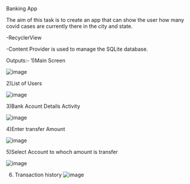 Banking App

The aim of this task is to create an app that can show the user how many covid cases are currently there in the city and state.

-RecyclerView

-Content Provider is used to manage the SQLite database.

Outputs:-
1)Main Screen

![image](https://user-images.githubusercontent.com/72437159/176435716-04f74fd7-c149-41d0-a4c2-ee015ed4939c.png)

2)List of Users

![image](https://user-images.githubusercontent.com/72437159/176435787-fe2044ec-ac08-414b-a3b6-a1e58aacd085.png)

3)Bank Acount Details Activity

![image](https://user-images.githubusercontent.com/72437159/176435957-3d9a6091-d2d7-4101-ab35-c64329395b67.png)

4)Enter transfer Amount 

![image](https://user-images.githubusercontent.com/72437159/176436072-3e5f7e22-8978-4578-9d6f-c2caa1b5e31c.png)

5)Select Account to whoch amount is transfer

![image](https://user-images.githubusercontent.com/72437159/176436219-20130541-d3f6-4be5-9dd1-f5f51bd9c90e.png)

6) Transaction history
![image](https://user-images.githubusercontent.com/72437159/176436356-61e3ec8d-ee83-47eb-903d-7bbe46ab7cc6.png)

